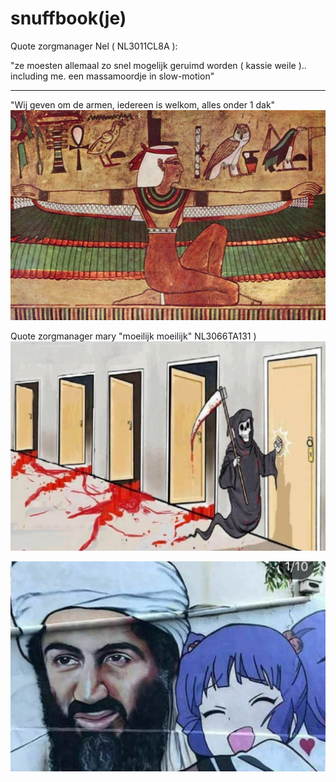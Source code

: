 # snuffbook(je)

Quote zorgmanager Nel ( NL3011CL8A ):

"ze moesten allemaal zo snel mogelijk geruimd worden ( kassie weile ).. including me.
 een massamoordje in slow-motion"
 
 -----------------------------------------------------------------------
 
 "Wij geven om de armen, iedereen is welkom, alles onder 1 dak"
![](https://github.com/nixworks/Snuff-book/blob/master/business%20model/wasteil/AI/ArtBoard%20Image%20(425).jpg)

Quote zorgmanager mary "moeilijk moeilijk" NL3066TA131 )
![](https://github.com/nixworks/Snuff-book/blob/master/book%20slot/slot%20machine/AI/ArtBoard%20Image%20(412).jpg)


![](https://github.com/nixworks/Snuff-book/blob/master/gifkabinet/designer%20killing/AI/ArtBoard%20Image%20(414).jpg)
